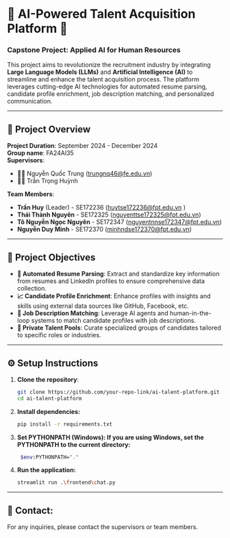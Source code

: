 # 🌟 AI-Powered Talent Acquisition Platform 🚀

### **Capstone Project: Applied AI for Human Resources**

This project aims to revolutionize the recruitment industry by integrating **Large Language Models (LLMs)** and **Artificial Intelligence (AI)** to streamline and enhance the talent acquisition process. The platform leverages cutting-edge AI technologies for automated resume parsing, candidate profile enrichment, job description matching, and personalized communication.

---

## 📅 Project Overview

**Project Duration**: September 2024 - December 2024  
**Group name**: FA24AI35  
**Supervisors**:
- 🧑‍🏫 Nguyễn Quốc Trung (trungnq46@fe.edu.vn)
- 🧑‍🏫 Trần Trọng Huỳnh

**Team Members**:
- **Trần Huy** (Leader) - SE172236 (huytse172236@fpt.edu.vn )
- **Thái Thành Nguyên** - SE172325 (nguyenttse172325@fpt.edu.vn)
- **Tô Nguyễn Ngọc Nguyên** - SE172347 (nguyentnnse172347@fpt.edu.vn)
- **Nguyễn Duy Minh** - SE172370 (minhndse172370@fpt.edu.vn)

---

## 🎯 Project Objectives

- **🔄 Automated Resume Parsing**: Extract and standardize key information from resumes and LinkedIn profiles to ensure comprehensive data collection.
- **📈 Candidate Profile Enrichment**: Enhance profiles with insights and skills using external data sources like GitHub, Facebook, etc.
- **📑 Job Description Matching**: Leverage AI agents and human-in-the-loop systems to match candidate profiles with job descriptions.
- **🎯 Private Talent Pools**: Curate specialized groups of candidates tailored to specific roles or industries.

---

## ⚙️ Setup Instructions

1. **Clone the repository**:
   ```bash
   git clone https://github.com/your-repo-link/ai-talent-platform.git
   cd ai-talent-platform

2. **Install dependencies:**
   ```bash
   pip install -r requirements.txt

3. **Set PYTHONPATH (Windows): If you are using Windows, set the PYTHONPATH to the current directory:**
   ```bash
    $env:PYTHONPATH="."


4. **Run the application:**
   ```bash
   streamlit run .\frontend\chat.py

---
## **💬 Contact**:  
For any inquiries, please contact the supervisors or team members.